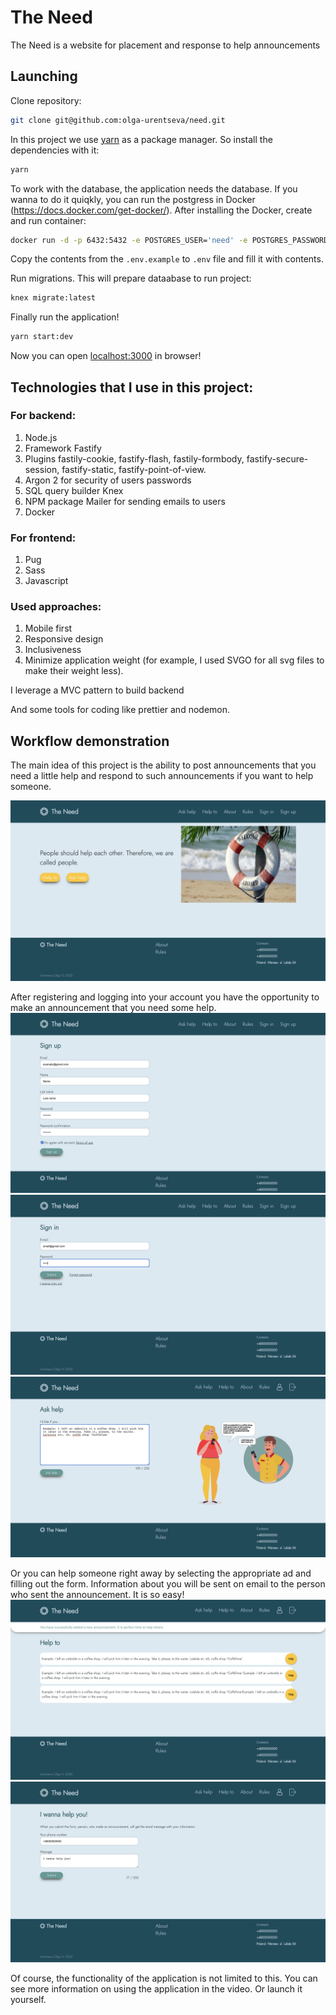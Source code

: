 # The Need

The Need is a website for placement and response to help announcements

## Launching

Clone repository:

```bash
git clone git@github.com:olga-urentseva/need.git
```

In this project we use [yarn](https://classic.yarnpkg.com/en/docs/install/#mac-stable) as a package manager. So install the dependencies with it:

```bash
yarn
```

To work with the database, the application needs the database. If you wanna to do it quiqkly, you can run the postgress in Docker (https://docs.docker.com/get-docker/). After installing the Docker, create and run container:

```bash
docker run -d -p 6432:5432 -e POSTGRES_USER='need' -e POSTGRES_PASSWORD='password'  postgres:12.2-alpine
```

Copy the contents from the `.env.example` to `.env` file and fill it with contents.

Run migrations. This will prepare dataabase to run project:

```bash
knex migrate:latest
```

Finally run the application!

```bash
yarn start:dev
```

Now you can open [localhost:3000](http://localhost:3000/) in browser!

## Technologies that I use in this project:

### For backend:

1. Node.js
2. Framework Fastify
3. Plugins fastily-cookie, fastify-flash, fastily-formbody, fastify-secure-session, fastify-static, fastify-point-of-view.
4. Argon 2 for security of users passwords
5. SQL query builder Knex
6. NPM package Mailer for sending emails to users
7. Docker

### For frontend:

1. Pug
2. Sass
3. Javascript

### Used approaches:

1. Mobile first
2. Responsive design
3. Inclusiveness
4. Minimize application weight (for example, I used SVGO for all svg files to make their weight less).

I leverage a MVC pattern to build backend

And some tools for coding like prettier and nodemon.

## Workflow demonstration

The main idea of this project is the ability to post announcements that you need a little help and respond to such announcements if you want to help someone.

![](docs/screenshots/main.png)

After registering and logging into your account you have the opportunity to make an announcement that you need some help.
![](docs/screenshots/signup.png)
![](docs/screenshots/signin.png)
![](docs/screenshots/askhelp.png)

Or you can help someone right away by selecting the appropriate ad and filling out the form. Information about you will be sent on email to the person who sent the announcement. It is so easy!
![](docs/screenshots/helpto.png)
![](docs/screenshots/helptoform.png)

Of course, the functionality of the application is not limited to this. You can see more information on using the application in the video.
Or launch it yourself.

